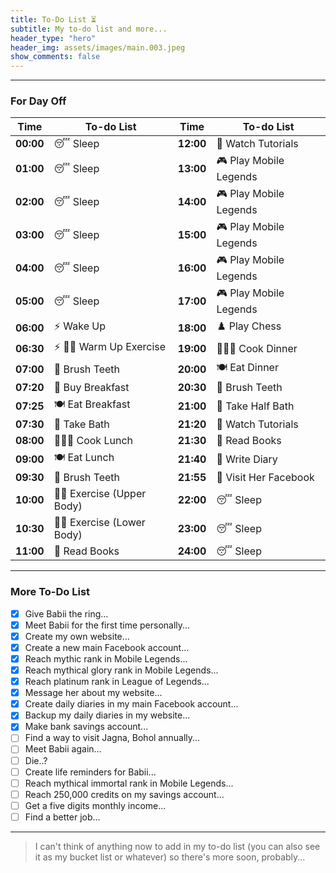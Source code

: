```yaml
---
title: To-Do List ⏳
subtitle: My to-do list and more...
header_type: "hero"
header_img: assets/images/main.003.jpeg
show_comments: false
---
```

---

### For Day Off

| **Time**  | **To-do List**           | **Time**  | **To-do List**           |
| --------- | ------------------------- | --------- | ------------------------- |
| **00:00** | 😴 Sleep                  | **12:00** | 🎥 Watch Tutorials        |
| **01:00** | 😴 Sleep                  | **13:00** | 🎮 Play Mobile Legends    |
| **02:00** | 😴 Sleep                  | **14:00** | 🎮 Play Mobile Legends    |
| **03:00** | 😴 Sleep                  | **15:00** | 🎮 Play Mobile Legends    |
| **04:00** | 😴 Sleep                  | **16:00** | 🎮 Play Mobile Legends    |
| **05:00** | 😴 Sleep                  | **17:00** | 🎮 Play Mobile Legends    |
| **06:00** | ⚡ Wake Up                | **18:00** | ♟️ Play Chess             |
| **06:30** | ⚡ 💪🏻 Warm Up Exercise    | **19:00** | 👨🏼‍🍳 Cook Dinner            |
| **07:00** | 🦷 Brush Teeth            | **20:00** | 🍽️ Eat Dinner             |
| **07:20** | 🛒 Buy Breakfast          | **20:30** | 🦷 Brush Teeth            |
| **07:25** | 🍽️ Eat Breakfast          | **21:00** | 🛁 Take Half Bath         |
| **07:30** | 🛁 Take Bath              | **21:20** | 🎥 Watch Tutorials        |
| **08:00** | 👨🏼‍🍳 Cook Lunch             | **21:30** | 📖 Read Books             |
| **09:00** | 🍽️ Eat Lunch              | **21:40** | 🖤 Write Diary            |
| **09:30** | 🦷 Brush Teeth            | **21:55** | 🖤 Visit Her Facebook     |
| **10:00** | 💪🏻 Exercise (Upper Body)  | **22:00** | 😴 Sleep                  |
| **10:30** | 💪🏻 Exercise (Lower Body)  | **23:00** | 😴 Sleep                  |
| **11:00** | 📖 Read Books             | **24:00** | 😴 Sleep                  |

---

### More To-Do List

- [x] Give Babii the ring...
- [x] Meet Babii for the first time personally...
- [x] Create my own website...
- [x] Create a new main Facebook account...
- [x] Reach mythic rank in Mobile Legends...
- [x] Reach mythical glory rank in Mobile Legends...
- [x] Reach platinum rank in League of Legends...
- [x] Message her about my website...
- [x] Create daily diaries in my main Facebook account...
- [x] Backup my daily diaries in my website...
- [x] Make bank savings account...
- [ ] Find a way to visit Jagna, Bohol annually...
- [ ] Meet Babii again...
- [ ] Die..?
- [ ] Create life reminders for Babii...
- [ ] Reach mythical immortal rank in Mobile Legends...
- [ ] Reach 250,000 credits on my savings account...
- [ ] Get a five digits monthly income...
- [ ] Find a better job...

---

> I can't think of anything now to add in my to-do list (you can also see it as my bucket list or whatever) so there's more soon, probably...
